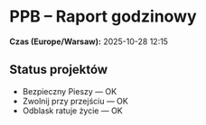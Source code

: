 # PPB – Raport godzinowy
**Czas (Europe/Warsaw):** 2025-10-28 12:15

## Status projektów
- Bezpieczny Pieszy — OK
- Zwolnij przy przejściu — OK
- Odblask ratuje życie — OK

